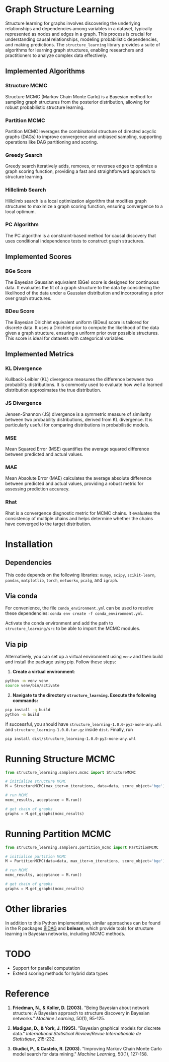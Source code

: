 # Graph Structure Learning

Structure learning for graphs involves discovering the underlying relationships and dependencies among variables in a dataset, typically represented as nodes and edges in a graph. This process is crucial for understanding causal relationships, modeling probabilistic dependencies, and making predictions. The `structure_learning` library provides a suite of algorithms for learning graph structures, enabling researchers and practitioners to analyze complex data effectively.

## Implemented Algorithms

### Structure MCMC
Structure MCMC (Markov Chain Monte Carlo) is a Bayesian method for sampling graph structures from the posterior distribution, allowing for robust probabilistic structure learning.

### Partition MCMC
Partition MCMC leverages the combinatorial structure of directed acyclic graphs (DAGs) to improve convergence and unbiased sampling, supporting operations like DAG partitioning and scoring.

### Greedy Search
Greedy search iteratively adds, removes, or reverses edges to optimize a graph scoring function, providing a fast and straightforward approach to structure learning.

### Hillclimb Search
Hillclimb search is a local optimization algorithm that modifies graph structures to maximize a graph scoring function, ensuring convergence to a local optimum.

### PC Algorithm
The PC algorithm is a constraint-based method for causal discovery that uses conditional independence tests to construct graph structures.

## Implemented Scores

### BGe Score
The Bayesian Gaussian equivalent (BGe) score is designed for continuous data. It evaluates the fit of a graph structure to the data by considering the likelihood of the data under a Gaussian distribution and incorporating a prior over graph structures. 

### BDeu Score
The Bayesian Dirichlet equivalent uniform (BDeu) score is tailored for discrete data. It uses a Dirichlet prior to compute the likelihood of the data given a graph structure, ensuring a uniform prior over possible structures. This score is ideal for datasets with categorical variables.

## Implemented Metrics

### KL Divergence
Kullback-Leibler (KL) divergence measures the difference between two probability distributions. It is commonly used to evaluate how well a learned distribution approximates the true distribution.

### JS Divergence
Jensen-Shannon (JS) divergence is a symmetric measure of similarity between two probability distributions, derived from KL divergence. It is particularly useful for comparing distributions in probabilistic models.

### MSE
Mean Squared Error (MSE) quantifies the average squared difference between predicted and actual values.

### MAE
Mean Absolute Error (MAE) calculates the average absolute difference between predicted and actual values, providing a robust metric for assessing prediction accuracy.

### Rhat
Rhat is a convergence diagnostic metric for MCMC chains. It evaluates the consistency of multiple chains and helps determine whether the chains have converged to the target distribution.

# Installation
## Dependencies
This code depends on the following libraries: `numpy`, `scipy`, `scikit-learn`, `pandas`, `matplotlib`, `torch`, `networkx`, `pcalg`, and `igraph`.

## Via conda
For convenience, the file `conda_environment.yml` can be used to resolve these dependencies: `conda env create -f conda_environment.yml`.

Activate the conda environment and add the path to `structure_learning/src` to be able to import the MCMC modules.

## Via pip

Alternatively, you can set up a virtual environment using `venv` and then build and install the package using pip. Follow these steps:

1. **Create a virtual environment**:
```sh
python -m venv venv
source venv/bin/activate
```

2. **Navigate to the directory `structure_learning`. Execute the following commands:**
```sh
pip install -q build
python -m build
```

If successful, you should have `structure_learning-1.0.0-py3-none-any.whl` and `structure_learning-1.0.0.tar.gz` inside `dist`.
Finally, run

```sh
pip install dist/structure_learning-1.0.0-py3-none-any.whl
```

# Running Structure MCMC

```python
from structure_learning.samplers.mcmc import StructureMCMC

# initialise structure MCMC
M = StructureMCMC(max_iter=n_iterations, data=data, score_object='bge') # data is a pd.DataFrame/Data object

# run MCMC
mcmc_results, acceptance = M.run()

# get chain of graphs
graphs = M.get_graphs(mcmc_results)
```

# Running Partition MCMC

```python
from structure_learning.samplers.partition_mcmc import PartitionMCMC

# initialise partition MCMC
M = PartitionMCMC(data=data, max_iter=n_iterations, score_object='bge') # data is a pd.DataFrame/Data object

# run MCMC
mcmc_results, acceptance = M.run()

# get chain of graphs
graphs = M.get_graphs(mcmc_results)
```

# Other libraries
In addition to this Python implementation, similar approaches can be found in the R packages [BiDAG](https://cran.r-project.org/package=BiDAG) and **bnlearn**, which provide tools for structure learning in Bayesian networks, including MCMC methods.

# TODO
- Support for parallel computation
- Extend scoring methods for hybrid data types

# Reference
1. **Friedman, N., & Koller, D. (2003).** "Being Bayesian about network structure: A Bayesian approach to structure discovery in Bayesian networks." *Machine Learning*, 50(1), 95-125.

2. **Madigan, D., & York, J. (1995).** "Bayesian graphical models for discrete data." *International Statistical Review/Revue Internationale de Statistique*, 215-232.

3. **Giudici, P., & Castelo, R. (2003).** "Improving Markov Chain Monte Carlo model search for data mining." *Machine Learning*, 50(1), 127-158.